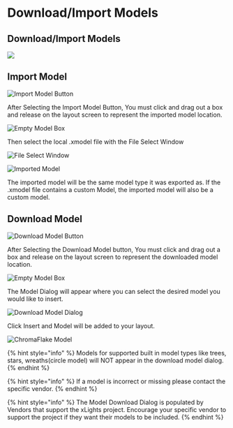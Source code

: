 # Download/Import Models

## Download/Import Models

![](../../.gitbook/assets/image%20%2835%29.png)

## Import Model

![Import Model Button](../../.gitbook/assets/image%20%28478%29.png)

After Selecting the Import Model Button, You must click and drag out a box and release on the layout screen to represent the imported model location.

![Empty Model Box](../../.gitbook/assets/image%20%28798%29.png)

Then select the local .xmodel file with the File Select Window

![File Select Window](../../.gitbook/assets/image-781.png)

![Imported Model ](../../.gitbook/assets/image%20%28240%29.png)

The imported model will be the same model type it was exported as. If the .xmodel file contains a custom Model, the imported model will also be a custom model.

## Download Model

![Download Model Button](../../.gitbook/assets/image%20%28395%29.png)

After Selecting the Download Model button, You must click and drag out a box and release on the layout screen to represent the downloaded model location.

![Empty Model Box](../../.gitbook/assets/image%20%28798%29.png)

The Model Dialog will appear where you can select the desired model you would like to insert.

![Download Model Dialog](../../.gitbook/assets/image%20%28529%29.png)

Click Insert and Model will be added to your layout.

![ChromaFlake Model](../../.gitbook/assets/image%20%28702%29.png)

{% hint style="info" %}
Models for supported built in model types like trees, stars, wreaths\(circle model\) will NOT appear in the download model dialog.
{% endhint %}

{% hint style="info" %}
If a model is incorrect or missing please contact the specific vendor.
{% endhint %}

{% hint style="info" %}
The Model Download Dialog is populated by Vendors that support the xLights project. Encourage your specific vendor to support the project if they want their models to be included.
{% endhint %}

